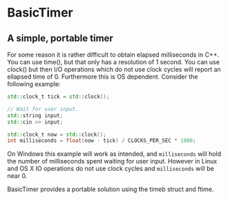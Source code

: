 BasicTimer
==========

A simple, portable timer
------------------------

For some reason it is rather difficult to obtain elapsed milliseconds in C++. You can use time(), but that only has a resolution of 1 second. You can use clock() but then I/O operations which do not use clock cycles will report an ellapsed time of 0. Furthermore this is OS dependent. Consider the following example:
```c++
std::clock_t tick = std::clock();

// Wait for user input.
std::string input;
std::cin >> input;

std::clock_t now = std::clock();
int milliseconds = float(now - tick) / CLOCKS_PER_SEC * 1000; 
```
On Windows this example will work as intended, and `milliseconds` will hold the number of milliseconds spent waiting for user input. However in Linux and OS X IO operations do not use clock cycles and `milliseconds` will be near 0.

BasicTimer provides a portable solution using the timeb struct and ftime.
